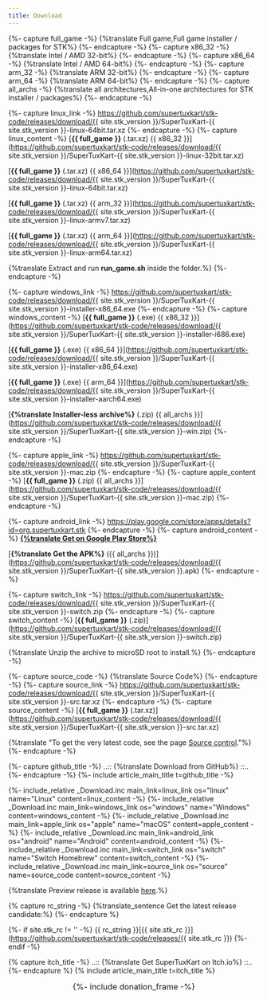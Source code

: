 ```yaml
---
title: Download
---
```

{%- capture full_game -%}
{%translate Full game,Full game installer / packages for STK%}
{%- endcapture -%}
{%- capture x86_32 -%}
{%translate Intel / AMD 32-bit%}
{%- endcapture -%}
{%- capture x86_64 -%}
{%translate Intel / AMD 64-bit%}
{%- endcapture -%}
{%- capture arm_32 -%}
{%translate ARM 32-bit%}
{%- endcapture -%}
{%- capture arm_64 -%}
{%translate ARM 64-bit%}
{%- endcapture -%}
{%- capture all_archs -%}
{%translate all architectures,All-in-one architectures for STK installer / packages%}
{%- endcapture -%}

{%- capture linux_link -%}
https://github.com/supertuxkart/stk-code/releases/download/{{ site.stk_version }}/SuperTuxKart-{{ site.stk_version }}-linux-64bit.tar.xz
{%- endcapture -%}
{%- capture linux_content -%}
[**{{ full_game }}** (.tar.xz) {{ x86_32 }}](https://github.com/supertuxkart/stk-code/releases/download/{{ site.stk_version }}/SuperTuxKart-{{ site.stk_version }}-linux-32bit.tar.xz)

[**{{ full_game }}** (.tar.xz) {{ x86_64 }}](https://github.com/supertuxkart/stk-code/releases/download/{{ site.stk_version }}/SuperTuxKart-{{ site.stk_version }}-linux-64bit.tar.xz)

[**{{ full_game }}** (.tar.xz) {{ arm_32 }}](https://github.com/supertuxkart/stk-code/releases/download/{{ site.stk_version }}/SuperTuxKart-{{ site.stk_version }}-linux-armv7.tar.xz)

[**{{ full_game }}** (.tar.xz) {{ arm_64 }}](https://github.com/supertuxkart/stk-code/releases/download/{{ site.stk_version }}/SuperTuxKart-{{ site.stk_version }}-linux-arm64.tar.xz)

{%translate Extract and run **run_game.sh** inside the folder.%}
{%- endcapture -%}

{%- capture windows_link -%}
https://github.com/supertuxkart/stk-code/releases/download/{{ site.stk_version }}/SuperTuxKart-{{ site.stk_version }}-installer-x86_64.exe
{%- endcapture -%}
{%- capture windows_content -%}
[**{{ full_game }}** (.exe) {{ x86_32 }}](https://github.com/supertuxkart/stk-code/releases/download/{{ site.stk_version }}/SuperTuxKart-{{ site.stk_version }}-installer-i686.exe)

[**{{ full_game }}** (.exe) {{ x86_64 }}](https://github.com/supertuxkart/stk-code/releases/download/{{ site.stk_version }}/SuperTuxKart-{{ site.stk_version }}-installer-x86_64.exe)

[**{{ full_game }}** (.exe) {{ arm_64 }}](https://github.com/supertuxkart/stk-code/releases/download/{{ site.stk_version }}/SuperTuxKart-{{ site.stk_version }}-installer-aarch64.exe)

[**{%translate Installer-less archive%}** (.zip) {{ all_archs }}](https://github.com/supertuxkart/stk-code/releases/download/{{ site.stk_version }}/SuperTuxKart-{{ site.stk_version }}-win.zip)
{%- endcapture -%}

{%- capture apple_link -%}
https://github.com/supertuxkart/stk-code/releases/download/{{ site.stk_version }}/SuperTuxKart-{{ site.stk_version }}-mac.zip
{%- endcapture -%}
{%- capture apple_content -%}
[**{{ full_game }}** (.zip) {{ all_archs }}](https://github.com/supertuxkart/stk-code/releases/download/{{ site.stk_version }}/SuperTuxKart-{{ site.stk_version }}-mac.zip)
{%- endcapture -%}

{%- capture android_link -%}
https://play.google.com/store/apps/details?id=org.supertuxkart.stk
{%- endcapture -%}
{%- capture android_content -%}
[**{%translate Get on Google Play Store%}**](https://play.google.com/store/apps/details?id=org.supertuxkart.stk)

[**{%translate Get the APK%}** ({{ all_archs }})](https://github.com/supertuxkart/stk-code/releases/download/{{ site.stk_version }}/SuperTuxKart-{{ site.stk_version }}.apk)
{%- endcapture -%}

{%- capture switch_link -%}
https://github.com/supertuxkart/stk-code/releases/download/{{ site.stk_version }}/SuperTuxKart-{{ site.stk_version }}-switch.zip
{%- endcapture -%}
{%- capture switch_content -%}
[**{{ full_game }}** (.zip)](https://github.com/supertuxkart/stk-code/releases/download/{{ site.stk_version }}/SuperTuxKart-{{ site.stk_version }}-switch.zip)

{%translate Unzip the archive to microSD root to install.%}
{%- endcapture -%}

{%- capture source_code -%}
{%translate Source Code%}
{%- endcapture -%}
{%- capture source_link -%}
https://github.com/supertuxkart/stk-code/releases/download/{{ site.stk_version }}/SuperTuxKart-{{ site.stk_version }}-src.tar.xz
{%- endcapture -%}
{%- capture source_content -%}
[**{{ full_game }}** (.tar.xz)](https://github.com/supertuxkart/stk-code/releases/download/{{ site.stk_version }}/SuperTuxKart-{{ site.stk_version }}-src.tar.xz)

{%translate "To get the very latest code, see the page [Source control](Source_control)."%}
{%- endcapture -%}

{%- capture github_title -%}
..:: {%translate Download from GitHub%} ::..
{%- endcapture -%}
{%- include article_main_title t=github_title -%}

{%- include_relative _Download.inc main_link=linux_link
os="linux" name="Linux" content=linux_content
-%}
{%- include_relative _Download.inc main_link=windows_link
os="windows" name="Windows" content=windows_content
-%}
{%- include_relative _Download.inc main_link=apple_link
os="apple" name="macOS" content=apple_content
-%}
{%- include_relative _Download.inc main_link=android_link
os="android" name="Android" content=android_content
-%}
{%- include_relative _Download.inc main_link=switch_link
os="switch" name="Switch Homebrew" content=switch_content
-%}
{%- include_relative _Download.inc main_link=source_link
os="source" name=source_code content=source_content
-%}

{%translate Preview release is available [here](https://github.com/supertuxkart/stk-code/releases/preview).%}

{% capture rc_string -%}
{%translate_sentence Get the latest release candidate:%}
{%- endcapture %}

{%- if site.stk_rc != '' -%}
{{ rc_string }}[{{ site.stk_rc }}](https://github.com/supertuxkart/stk-code/releases/{{ site.stk_rc }})
{%- endif -%}

{% capture itch_title -%}
..:: {%translate Get SuperTuxKart on Itch.io%} ::..
{%- endcapture %}
{% include article_main_title t=itch_title %}
<div class="download-content" style="font-size: 1rem; opacity: 1.0;">
<div class="download-left" style="text-align: center;">
{%- include donation_frame -%}
</div>
<div class="download-right">
<i class="fa fa-download fa-fw fa-2x"></i>
</div>
</div>
